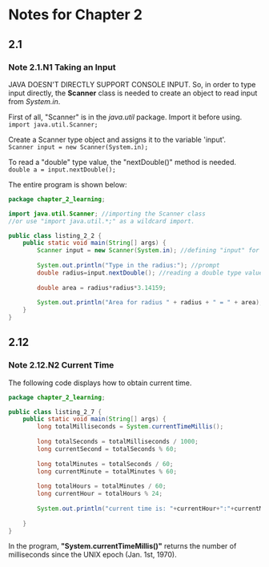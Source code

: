# Notes for Chapter 2  
  
## 2.1  
### Note 2.1.N1 Taking an Input
JAVA DOESN'T DIRECTLY SUPPORT CONSOLE INPUT. So, in order to type input directly, the **Scanner** class is needed to create an object to read input from *System.in*.  
  
First of all, "Scanner" is in the *java.util* package. Import it before using.  
``
import java.util.Scanner;
`` 
  
Create a Scanner type object and assigns it to the variable 'input'.  
``
Scanner input = new Scanner(System.in);
``
  
To read a "double" type value, the "nextDouble()" method is needed.  
``
double a = input.nextDouble();
``
  
The entire program is shown below:  

```java
package chapter_2_learning;

import java.util.Scanner; //importing the Scanner class
//or use "import java.util.*;" as a wildcard import.

public class listing_2_2 {
	public static void main(String[] args) {
		Scanner input = new Scanner(System.in); //defining "input" for further use
		
		System.out.println("Type in the radius:"); //prompt
		double radius=input.nextDouble(); //reading a double type value as the input
		
		double area = radius*radius*3.14159;
		
		System.out.println("Area for radius " + radius + " = " + area);
	}
}
```
  
## 2.12
### Note 2.12.N2 Current Time
The following code displays how to obtain current time.
```java
package chapter_2_learning;

public class listing_2_7 {
	public static void main(String[] args) {
		long totalMilliseconds = System.currentTimeMillis();
		
		long totalSeconds = totalMilliseconds / 1000;
		long currentSecond = totalSeconds % 60;
		
		long totalMinutes = totalSeconds / 60;
		long currentMinute = totalMinutes % 60;
		
		long totalHours = totalMinutes / 60;
		long currentHour = totalHours % 24;
		
		System.out.println("current time is: "+currentHour+":"+currentMinute+":"+currentSecond+" GMT");
		
	}
}

```
In the program, **"System.currentTimeMillis()"** returns the number of milliseconds since the UNIX epoch (Jan. 1st, 1970).
